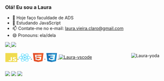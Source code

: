 ### Olá! Eu sou a Laura 

- 🔭 Hoje faço faculdade de ADS
- 🌱 Estudando JavaScript
- 📫 Contate-me no e-mail: laura.vieira.claro@gmail.com
- 😄 Pronouns: ela/dela

<div>
  <a href="https://github.com/Laurinha-js">
  <img height="180em" src="https://github-readme-stats.vercel.app/api?username=Laurinha-js&show_icons=true&theme=dark&include_all_commits=true&count_private=true"/>
  <img height="180em" src="https://github-readme-stats.vercel.app/api/top-langs/?username=Laurinha-js&layout=compact&langs_count=7&theme=dark"/>
</div>
<div style="display: inline_block"><br>
  <img align="center" alt="Laura-Js" height="30" width="40" src="https://raw.githubusercontent.com/devicons/devicon/master/icons/javascript/javascript-plain.svg">
  <img align="center" alt="Laura-React" height="30" width="40" src="https://raw.githubusercontent.com/devicons/devicon/master/icons/react/react-original.svg">
  <img align="center" alt="Laura-HTML" height="30" width="40" src="https://raw.githubusercontent.com/devicons/devicon/master/icons/html5/html5-original.svg">
  <img align="center" alt="Laura-CSS" height="30" width="40" src="https://raw.githubusercontent.com/devicons/devicon/master/icons/css3/css3-original.svg">
  <img align="right" alt="Laura-yoda" src="https://cdn.discordapp.com/attachments/795358919417397249/825430589581688872/hi.gif">
   <img alt="Laura-vscode" height="25" width="33" src="https://cdn.jsdelivr.net/gh/devicons/devicon/icons/vscode/vscode-original.svg" />
</div>

  ##
<div>
  <a href="https://instagram.com/" target="_blank"><img src="https://img.shields.io/badge/-Instagram-%23E4405F?style=for-the-badge&logo=instagram&logoColor=white" target="_blank"></a>
  <a href = "mailto:laura.vieira.claro@gmail.com"><img src="https://img.shields.io/badge/-Gmail-%23333?style=for-the-badge&logo=gmail&logoColor=white" target="_blank"></a>
  <a href="https://www.linkedin.com/in/laura-vieira-claro-57664418a/" target="_blank"><img src="https://img.shields.io/badge/-LinkedIn-%230077B5?style=for-the-badge&logo=linkedin&logoColor=white" target="_blank"></a> 
  
</div>
 





